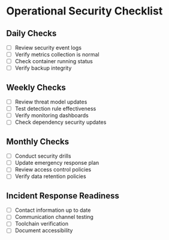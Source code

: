 # Operational Security Checklist

## Daily Checks
- [ ] Review security event logs
- [ ] Verify metrics collection is normal
- [ ] Check container running status
- [ ] Verify backup integrity

## Weekly Checks  
- [ ] Review threat model updates
- [ ] Test detection rule effectiveness
- [ ] Verify monitoring dashboards
- [ ] Check dependency security updates

## Monthly Checks
- [ ] Conduct security drills
- [ ] Update emergency response plan
- [ ] Review access control policies
- [ ] Verify data retention policies

## Incident Response Readiness
- [ ] Contact information up to date
- [ ] Communication channel testing
- [ ] Toolchain verification
- [ ] Document accessibility
